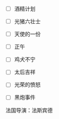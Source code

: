 - [ ] 酒精计划
- [ ] 光猪六壮士
- [ ] 天使的一份
- [ ] 正午



- [ ] 鸡犬不宁

- [ ] 太后吉祥

- [ ] 光荣的愤怒
- [ ] 黑炮事件



法国导演：法斯宾德
